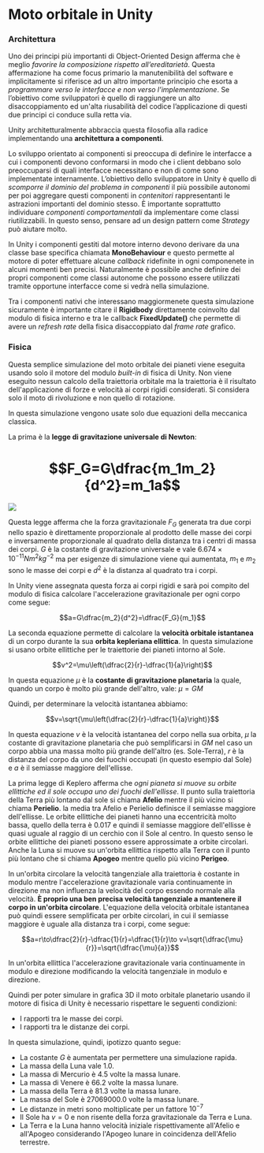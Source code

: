 # Moto orbitale in Unity

### Architettura
Uno dei principi più importanti di Object-Oriented Design afferma che è meglio _favorire la composizione rispetto all’ereditarietà_. Questa affermazione ha come focus primario la manutenibilità del software e implicitamente si riferisce ad un altro importante principio che esorta a _programmare verso le interfacce e non verso l’implementazione_. Se l’obiettivo come sviluppatori è quello di raggiungere un alto disaccoppiamento ed un'alta riusabilità del codice l’applicazione di questi due principi ci conduce sulla retta via.

Unity architetturalmente abbraccia questa filosofia alla radice implementando una **architettura a componenti**.

Lo sviluppo orientato ai componenti si preoccupa di definire le interfacce a cui i componenti devono conformarsi in modo che i client debbano solo preoccuparsi di quali interfacce necessitano e non di come sono implementate internamente. L’obiettivo dello sviluppatore in Unity è quello di _scomporre il dominio del problema in componenti_ il più possibile autonomi per poi aggregare questi componenti in _contenitori_ rappresentanti le astrazioni importanti del dominio stesso. È importante soprattutto individuare _componenti comportamentali_ da implementare come classi riutilizzabili. In questo senso, pensare ad un design pattern come _Strategy_ può aiutare molto.

In Unity i componenti gestiti dal motore interno devono derivare da una classe base specifica chiamata **MonoBehaviour** e questo permette al motore di poter effettuare alcune _callback_ ridefinite in ogni componenete in alcuni momenti ben precisi. Naturalmente è possibile anche definire dei propri componenti come classi autonome che possono essere utilizzati tramite opportune interfacce come si vedrà nella simulazione.

Tra i componenti nativi che interessano maggiormenete questa simulazione sicuramente è importante citare il **Rigidbody** direttamente coinvolto dal modulo di fisica interno e tra le callback **FixedUpdate()** che permette di avere un _refresh rate_ della fisica disaccoppiato dal _frame rate_ grafico.

### Fisica
Questa semplice simulazione del moto orbitale dei pianeti viene eseguita usando solo il motore del modulo _built-in_ di fisica di Unity. Non viene eseguito nessun calcolo della traiettoria orbitale ma la traiettoria è il risultato dell'applicazione di forze e velocità ai corpi rigidi considerati. Si considera solo il moto di rivoluzione e non quello di rotazione.

In questa simulazione vengono usate solo due equazioni della meccanica classica.

La prima è la **legge di gravitazione universale di Newton**:

# $$F_G=G\dfrac{m_1m_2}{d^2}=m_1a$$ 

![](https://www.dl.dropboxusercontent.com/s/n18qw48rk2tvbq8/diagram.jpg?dl=1)

Questa legge afferma che la forza gravitazionale $F_G$ generata tra due corpi nello spazio è direttamente proporzionale al prodotto delle masse dei corpi e inversamente proporzionale al quadrato della distanza tra i centri di massa dei corpi. $G$ è la costante di gravitazione universale e vale $6.674\times10^{-11}Nm^2 kg^{-2}$ ma per esigenze di simulazione viene qui aumentata, $m_1$ e $m_2$ sono le masse dei corpi e $d^2$ è la distanza al quadrato tra i corpi.

In Unity viene assegnata questa forza ai corpi rigidi e sarà poi compito del modulo di fisica calcolare l'accelerazione gravitazionale per ogni corpo come segue:

$$a=G\dfrac{m_2}{d^2}=\dfrac{F_G}{m_1}$$

La seconda equazione permette di calcolare la **velocità orbitale istantanea** di un corpo durante la sua **orbita kepleriana ellittica**. In questa simulazione si usano orbite ellittiche per le traiettorie dei pianeti intorno al Sole.

$$v^2=\mu\left(\dfrac{2}{r}-\dfrac{1}{a}\right)$$

In questa equazione $\mu$ è la **costante di gravitazione planetaria** la quale, quando un corpo è molto più grande dell'altro, vale:
$\mu=GM$

Quindi, per determinare la velocità istantanea abbiamo:

$$v=\sqrt{\mu\left(\dfrac{2}{r}-\dfrac{1}{a}\right)}$$

In questa equazione $v$ è la velocità istantanea del corpo nella sua orbita, $\mu$ la costante di gravitazione planetaria che può semplificarsi in $GM$ nel caso un corpo abbia una massa molto più grande dell'altro (es. Sole-Terra), $r$ è la distanza del corpo da uno dei fuochi occupati (in questo esempio dal Sole) e $a$ è il semiasse maggiore dell'ellisse.

La prima legge di Keplero afferma che _ogni pianeta si muove su orbite ellittiche ed il sole occupa uno dei fuochi dell'ellisse_. Il punto sulla traiettoria della Terra più lontano dal sole si chiama **Afelio** mentre il più vicino si chiama **Perielio**. la media tra Afelio e Perielio definisce il semiasse maggiore dell'ellisse. Le orbite ellittiche dei pianeti hanno una eccentricità molto bassa, quello della terra è $0.017$ e quindi il semiasse maggiore dell'ellisse è quasi uguale al raggio di un cerchio con il Sole al centro. In questo senso le orbite ellittiche dei pianeti possono essere approssimate a orbite circolari. Anche la Luna si muove su un'orbita ellittica rispetto alla Terra con il punto più lontano che si chiama **Apogeo** mentre quello più vicino **Perigeo**.

In un'orbita circolare la velocità tangenziale alla traiettoria è costante in modulo mentre l'accelerazione gravitazionale varia continuamente in direzione ma non influenza la velocità del corpo essendo normale alla velocità. **È proprio una ben precisa velocità tangenziale a mantenere il corpo in un'orbita circolare**. L'equazione della velocità orbitale istantanea può quindi essere semplificata per orbite circolari, in cui il semiasse maggiore è uguale alla distanza tra i corpi, come segue:

$$a=r\to\dfrac{2}{r}-\dfrac{1}{r}=\dfrac{1}{r}\to v=\sqrt{\dfrac{\mu}{r}}=\sqrt{\dfrac{\mu}{a}}$$

In un'orbita ellittica l'accelerazione gravitazionale varia continuamente in modulo e direzione modificando la velocità tangenziale in modulo e direzione.

Quindi per poter simulare in grafica 3D il moto orbitale planetario usando il motore di fisica di Unity è necessario rispettare le seguenti condizioni:

- I rapporti tra le masse dei corpi.
- I rapporti tra le distanze dei corpi.

In questa simulazione, quindi, ipotizzo quanto segue:

- La costante $G$ è aumentata per permettere una simulazione rapida.
- La massa della Luna vale $1.0$.
- La massa di Mercurio è $4.5$ volte la massa lunare.
- La massa di Venere è $66.2$ volte la massa lunare.
- La massa della Terra è $81.3$ volte la massa lunare.
- La massa del Sole è $27069000.0$ volte la massa lunare.
- Le distanze in metri sono moltiplicate per un fattore $10^{-7}$
- Il Sole ha $v = 0$ e non risente della forza gravitazionale da Terra e Luna.
- La Terra e la Luna hanno velocità iniziale rispettivamente all'Afelio e all'Apogeo considerando l'Apogeo lunare in coincidenza dell'Afelio terrestre.


























